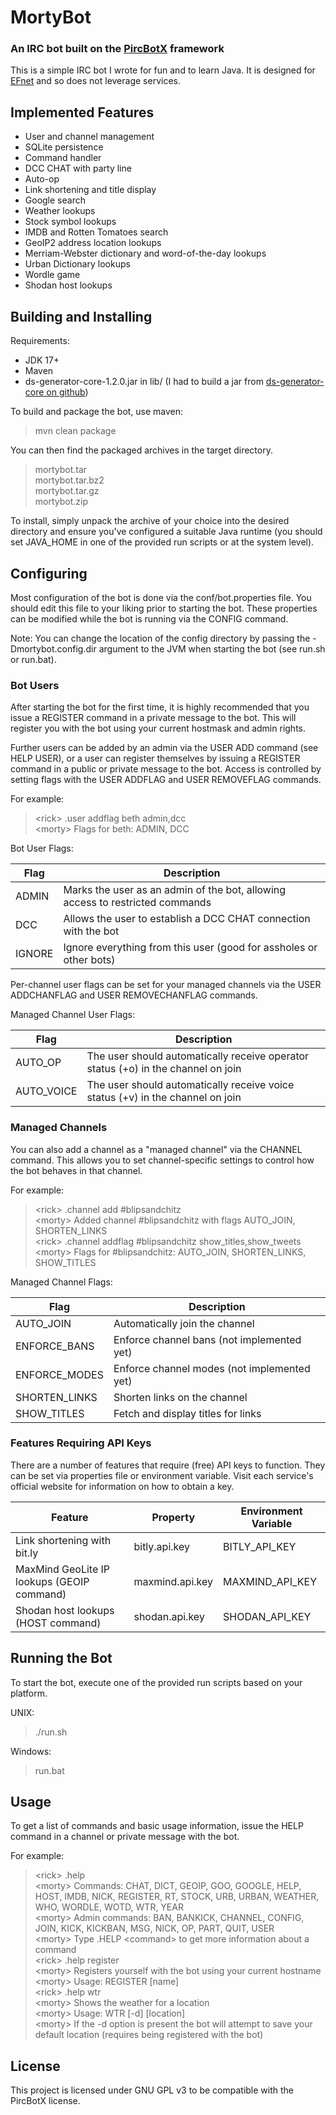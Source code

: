 # MortyBot

### An IRC bot built on the [PircBotX](https://github.com/pircbotx/pircbotx) framework

This is a simple IRC bot I wrote for fun and to learn Java. It is designed for [EFnet](http://www.efnet.org) and so does not leverage services.

## Implemented Features

* User and channel management
* SQLite persistence
* Command handler
* DCC CHAT with party line
* Auto-op
* Link shortening and title display
* Google search
* Weather lookups
* Stock symbol lookups
* IMDB and Rotten Tomatoes search
* GeoIP2 address location lookups
* Merriam-Webster dictionary and word-of-the-day lookups
* Urban Dictionary lookups
* Wordle game
* Shodan host lookups

## Building and Installing

Requirements:

* JDK 17+
* Maven
* ds-generator-core-1.2.0.jar in lib/ (I had to build a jar from [ds-generator-core on github](https://github.com/yuchengxin/mybatis-ds-generator))

To build and package the bot, use maven:

> mvn clean package

You can then find the packaged archives in the target directory.

> mortybot.tar<br>
> mortybot.tar.bz2<br>
> mortybot.tar.gz<br>
> mortybot.zip<br>

To install, simply unpack the archive of your choice into the desired directory and ensure you've configured a suitable Java runtime (you should set JAVA_HOME in one of the provided run scripts or at the system level).

## Configuring

Most configuration of the bot is done via the conf/bot.properties file. You should edit this file to your liking prior to starting the bot. These properties can be modified while the bot is running via the CONFIG command.

Note: You can change the location of the config directory by passing the -Dmortybot.config.dir argument to the JVM when starting the bot (see run.sh or run.bat).

### Bot Users

After starting the bot for the first time, it is highly recommended that you issue a REGISTER command in a private message to the bot. This will register you with the bot using your current hostmask and admin rights.

Further users can be added by an admin via the USER ADD command (see HELP USER), or a user can register themselves by issuing a REGISTER command in a public or private message to the bot. Access is controlled by setting flags with the USER ADDFLAG and USER REMOVEFLAG commands.

For example:

> &lt;rick&gt; .user addflag beth admin,dcc<br/>
> &lt;morty&gt; Flags for beth: ADMIN, DCC<br/>

Bot User Flags:

| Flag   | Description                                                                       |
|--------|-----------------------------------------------------------------------------------|
| ADMIN  | Marks the user as an admin of the bot, allowing access to restricted commands     |
| DCC    | Allows the user to establish a DCC CHAT connection with the bot                   |
| IGNORE | Ignore everything from this user (good for assholes or other bots)                |

Per-channel user flags can be set for your managed channels via the USER ADDCHANFLAG and USER REMOVECHANFLAG commands.

Managed Channel User Flags:

| Flag       | Description                                                                       |
|------------|-----------------------------------------------------------------------------------|
| AUTO_OP    | The user should automatically receive operator status (+o) in the channel on join |
| AUTO_VOICE | The user should automatically receive voice status (+v) in the channel on join    |

### Managed Channels

You can also add a channel as a "managed channel" via the CHANNEL command. This allows you to set channel-specific settings to control how the bot behaves in that channel.

For example:

> &lt;rick&gt; .channel add #blipsandchitz<br/>
> &lt;morty&gt; Added channel #blipsandchitz with flags AUTO_JOIN, SHORTEN_LINKS<br/>
> &lt;rick&gt; .channel addflag #blipsandchitz show_titles,show_tweets<br/>
> &lt;morty&gt; Flags for #blipsandchitz: AUTO_JOIN, SHORTEN_LINKS, SHOW_TITLES<br/>

Managed Channel Flags:

| Flag          | Description                                 |
|---------------|---------------------------------------------|
| AUTO_JOIN     | Automatically join the channel              |
| ENFORCE_BANS  | Enforce channel bans (not implemented yet)  |
| ENFORCE_MODES | Enforce channel modes (not implemented yet) |
| SHORTEN_LINKS | Shorten links on the channel                |
| SHOW_TITLES   | Fetch and display titles for links          |

### Features Requiring API Keys

There are a number of features that require (free) API keys to function. They can be set via properties file or environment variable. Visit each service's official website for information on how to obtain a key.

| Feature                                    | Property             | Environment Variable |
|--------------------------------------------|----------------------|----------------------|
| Link shortening with bit.ly                | bitly.api.key        | BITLY_API_KEY        |
| MaxMind GeoLite IP lookups (GEOIP command) | maxmind.api.key      | MAXMIND_API_KEY      |
| Shodan host lookups (HOST command)         | shodan.api.key       | SHODAN_API_KEY       |

## Running the Bot

To start the bot, execute one of the provided run scripts based on your platform.

UNIX:

> ./run.sh

Windows:

> run.bat

## Usage

To get a list of commands and basic usage information, issue the HELP command in a channel or private message with the bot.

For example:

> &lt;rick&gt; .help<br/>
> &lt;morty&gt; Commands: CHAT, DICT, GEOIP, GOO, GOOGLE, HELP, HOST, IMDB, NICK, REGISTER, RT, STOCK, URB, URBAN, WEATHER, WHO, WORDLE, WOTD, WTR, YEAR<br/>
> &lt;morty&gt; Admin commands: BAN, BANKICK, CHANNEL, CONFIG, JOIN, KICK, KICKBAN, MSG, NICK, OP, PART, QUIT, USER<br/>
> &lt;morty&gt; Type .HELP &lt;command&gt; to get more information about a command<br/>
> &lt;rick&gt; .help register<br/>
> &lt;morty&gt; Registers yourself with the bot using your current hostname<br/>
> &lt;morty&gt; Usage: REGISTER &#91;name&#93;<br/>
> &lt;rick&gt; .help wtr<br/>
> &lt;morty&gt; Shows the weather for a location<br/>
> &lt;morty&gt; Usage: WTR &#91;-d&#93; &#91;location&#93;<br/>
> &lt;morty&gt; If the -d option is present the bot will attempt to save your default location (requires being registered with the bot)

## License

This project is licensed under GNU GPL v3 to be compatible with the PircBotX license.
